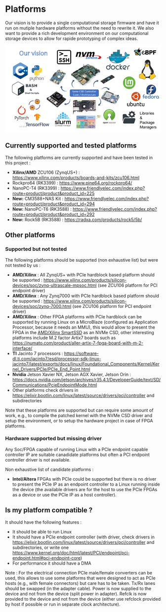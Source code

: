# Platforms

Our vision is to provide a single computational storage firmware and have it run on mutiple hardware platforms without the need to rewrite it. We also want to provide a rich development environment on our computational storage devices to allow for rapide prototyping of complex ideas.

![Our vision](../res/diagrams/vision.png)

## Currently supported and tested platforms

The following platforms are currently supported and have been tested in this project :

- **Xilinx/AMD** ZCU106 (ZynqUS+) : https://www.xilinx.com/products/boards-and-kits/zcu106.html
- Rockpro64 (RK3399) : https://www.pine64.org/rockpro64/
- NanoPC-T4 (RK3399) : https://www.friendlyelec.com/index.php?route=product/product&product_id=225
- **New:** CM3588+NAS Kit : https://www.friendlyelec.com/index.php?route=product/product&product_id=294
- **New:** NanoPC-T6 (RK3588) : https://www.friendlyelec.com/index.php?route=product/product&product_id=292
- **New:** Rock5B (RK3588) : https://radxa.com/products/rock5/5b/

## Other platforms

### Supported but not tested

The following platforms should be supported (non exhaustive list) but were not tested by us :

- **AMD/Xilinx** : All ZynqUS+ with PCIe hardblock based platform should be supported : https://www.xilinx.com/products/silicon-devices/soc/zynq-ultrascale-mpsoc.html (see ZCU106 platform for PCI endpoint driver)
- **AMD/Xilinx** : Any Zynq7000 with PCIe hardblock based platform should be supported : https://www.xilinx.com/products/silicon-devices/soc/zynq-7000.html (see ZCU106 platform for PCI endpoint driver)
- **AMD/Xilinx** : Other FPGA platforms with PCIe hardblock can be supported by running Linux on a MicroBlaze (configured as Application Processor, because it needs an MMU), this would allow to present the FPGA in the [AMD/Xilinx SmartSSD](https://www.xilinx.com/applications/data-center/computational-storage/smartssd.html) as an NVMe CSD, other interesting platforms include M.2 factor Artix7 boards such as https://numato.com/product/aller-artix-7-fpga-board-with-m-2-interface/
- **TI** Jacinto 7 processors : https://software-dl.ti.com/jacinto7/esd/processor-sdk-linux-jacinto7/latest/exports/docs/linux/Foundational_Components/Kernel/Kernel_Drivers/PCIe/PCIe_End_Point.html
- **Nvidia** Jetson Xavier NX, Jetson AGX Xavier, Jetson Orin : https://docs.nvidia.com/jetson/archives/r35.4.1/DeveloperGuide/text/SD/Communications/PcieEndpointMode.html
- Other platforms check drivers in https://elixir.bootlin.com/linux/latest/source/drivers/pci/controller and subdirectories

Note that these platforms are supported but can require some amount of work, e.g., to compile the patched kernel with the NVMe CSD driver and setup the environment, or to setup the hardware project in case of FPGA platforms.

### Hardware supported but missing driver

Any Soc/FPGA capable of running Linux with a PCIe endpoint capable controller IP are suitable canadidate platforms but often a PCI endpoint controller driver is not available.

Non exhaustive list of candidate platforms :

- **Intel/Altera** FPGAs with PCIe could be supported but there is no driver to present the PCIe IP as an endpoint controller to a Linux running inside the device (the available drivers are for the host to use the PCIe FPGAs as a device or use the PCIe IP as a host controller).

## Is my platform compatible ?

It should have the following features :

- It should be able to run Linux
- It should have a PCIe endpoint controller (with driver, check drivers in https://elixir.bootlin.com/linux/latest/source/drivers/pci/controller and subdirectories, or write one https://www.kernel.org/doc/html/latest/PCI/endpoint/pci-endpoint.html#pci-endpoint-core)
- For performance it should have a DMA

Note : For the electrical connection PCIe male/female converters can be used, this allows to use some platforms that were designed to act as PCIe hosts (e.g., with female connectors) but care has to be taken. Tx/Rx lanes should be swapped (in the adapter cable). Power is now supplied to the device and not from the device (split power in adapter). Refclk is now provided to the device and not from the device (either use refclock provided by host if possible or run in separate clock architecture).